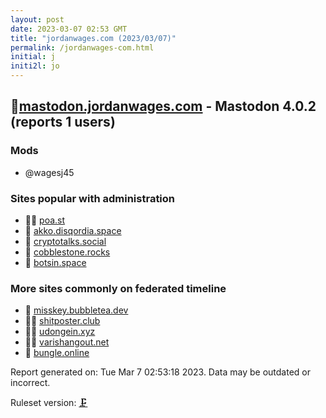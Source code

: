 ```yaml
---
layout: post
date: 2023-03-07 02:53 GMT
title: "jordanwages.com (2023/03/07)"
permalink: /jordanwages-com.html
initial: j
initi2l: jo
---
```


## 🐘[mastodon.jordanwages.com](https://mastodon.jordanwages.com) - Mastodon 4.0.2 (reports 1 users)

### Mods
 * @wagesj45

### Sites popular with administration

* 🦝🧸 [poa.st](/poa-st.html)
* 🐘 [akko.disqordia.space](/akko-disqordia-space.html)
* 🐘 [cryptotalks.social](/cryptotalks-social.html)
* 🦝 [cobblestone.rocks](/cobblestone-rocks.html)
* 🐘 [botsin.space](/botsin-space.html)

### More sites commonly on federated timeline

* 🐘 [misskey.bubbletea.dev](/misskey-bubbletea-dev.html)
* 🦝🧸 [shitposter.club](/shitposter-club.html)
* 🦝🧸 [udongein.xyz](/udongein-xyz.html)
* 🦝🧸 [varishangout.net](/varishangout-net.html)
* 🦝 [bungle.online](/bungle-online.html)

Report generated on: Tue Mar  7 02:53:18 2023. Data may be outdated or incorrect.

Ruleset version: [🗜](/version-clamp)

